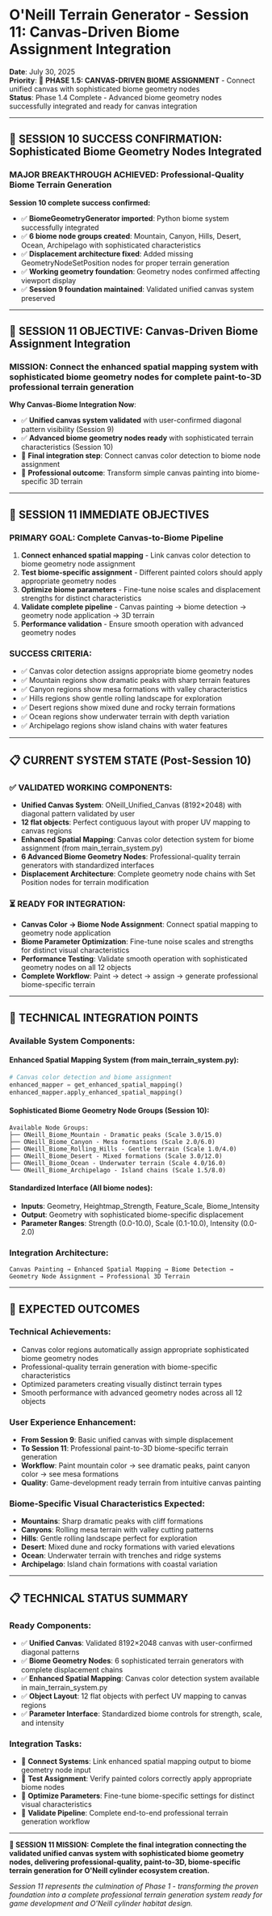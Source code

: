 # O'Neill Terrain Generator - Session 11: Canvas-Driven Biome Assignment Integration
**Date**: July 30, 2025  
**Priority**: 🎯 **PHASE 1.5: CANVAS-DRIVEN BIOME ASSIGNMENT** - Connect unified canvas with sophisticated biome geometry nodes  
**Status**: Phase 1.4 Complete - Advanced biome geometry nodes successfully integrated and ready for canvas integration

---

## 🎉 **SESSION 10 SUCCESS CONFIRMATION**: Sophisticated Biome Geometry Nodes Integrated

### **MAJOR BREAKTHROUGH ACHIEVED**: Professional-Quality Biome Terrain Generation
**Session 10 complete success confirmed:**
- ✅ **BiomeGeometryGenerator imported**: Python biome system successfully integrated
- ✅ **6 biome node groups created**: Mountain, Canyon, Hills, Desert, Ocean, Archipelago with sophisticated characteristics
- ✅ **Displacement architecture fixed**: Added missing GeometryNodeSetPosition nodes for proper terrain generation
- ✅ **Working geometry foundation**: Geometry nodes confirmed affecting viewport display
- ✅ **Session 9 foundation maintained**: Validated unified canvas system preserved

---

## 🎯 **SESSION 11 OBJECTIVE**: Canvas-Driven Biome Assignment Integration

### **MISSION**: Connect the enhanced spatial mapping system with sophisticated biome geometry nodes for complete paint-to-3D professional terrain generation

**Why Canvas-Biome Integration Now**:
- ✅ **Unified canvas system validated** with user-confirmed diagonal pattern visibility (Session 9)
- ✅ **Advanced biome geometry nodes ready** with sophisticated terrain characteristics (Session 10)
- 🎯 **Final integration step**: Connect canvas color detection to biome node assignment
- 🚀 **Professional outcome**: Transform simple canvas painting into biome-specific 3D terrain

---

## 🎯 **SESSION 11 IMMEDIATE OBJECTIVES**

### **PRIMARY GOAL: Complete Canvas-to-Biome Pipeline**
1. **Connect enhanced spatial mapping** - Link canvas color detection to biome geometry node assignment
2. **Test biome-specific assignment** - Different painted colors should apply appropriate geometry nodes
3. **Optimize biome parameters** - Fine-tune noise scales and displacement strengths for distinct characteristics
4. **Validate complete pipeline** - Canvas painting → biome detection → geometry node application → 3D terrain
5. **Performance validation** - Ensure smooth operation with advanced geometry nodes

### **SUCCESS CRITERIA**:
- ✅ Canvas color detection assigns appropriate biome geometry nodes
- ✅ Mountain regions show dramatic peaks with sharp terrain features
- ✅ Canyon regions show mesa formations with valley characteristics
- ✅ Hills regions show gentle rolling landscape for exploration
- ✅ Desert regions show mixed dune and rocky terrain formations
- ✅ Ocean regions show underwater terrain with depth variation
- ✅ Archipelago regions show island chains with water features

---

## 📋 **CURRENT SYSTEM STATE (Post-Session 10)**

### **✅ VALIDATED WORKING COMPONENTS**:
- **Unified Canvas System**: ONeill_Unified_Canvas (8192×2048) with diagonal pattern validated by user
- **12 flat objects**: Perfect contiguous layout with proper UV mapping to canvas regions
- **Enhanced Spatial Mapping**: Canvas color detection system for biome assignment (from main_terrain_system.py)
- **6 Advanced Biome Geometry Nodes**: Professional-quality terrain generators with standardized interfaces
- **Displacement Architecture**: Complete geometry node chains with Set Position nodes for terrain modification

### **⏳ READY FOR INTEGRATION**:
- **Canvas Color → Biome Node Assignment**: Connect spatial mapping to geometry node application
- **Biome Parameter Optimization**: Fine-tune noise scales and strengths for distinct visual characteristics
- **Performance Testing**: Validate smooth operation with sophisticated geometry nodes on all 12 objects
- **Complete Workflow**: Paint → detect → assign → generate professional biome-specific terrain

---

## 🔧 **TECHNICAL INTEGRATION POINTS**

### **Available System Components**:

#### **Enhanced Spatial Mapping System** (from main_terrain_system.py):
```python
# Canvas color detection and biome assignment
enhanced_mapper = get_enhanced_spatial_mapping()
enhanced_mapper.apply_enhanced_spatial_mapping()
```

#### **Sophisticated Biome Geometry Node Groups** (Session 10):
```
Available Node Groups:
├── ONeill_Biome_Mountain - Dramatic peaks (Scale 3.0/15.0)
├── ONeill_Biome_Canyon - Mesa formations (Scale 2.0/6.0)
├── ONeill_Biome_Rolling_Hills - Gentle terrain (Scale 1.0/4.0)
├── ONeill_Biome_Desert - Mixed formations (Scale 3.0/12.0)
├── ONeill_Biome_Ocean - Underwater terrain (Scale 4.0/16.0)
└── ONeill_Biome_Archipelago - Island chains (Scale 1.5/8.0)
```

#### **Standardized Interface** (All biome nodes):
- **Inputs**: Geometry, Heightmap_Strength, Feature_Scale, Biome_Intensity
- **Output**: Geometry with sophisticated biome-specific displacement
- **Parameter Ranges**: Strength (0.0-10.0), Scale (0.1-10.0), Intensity (0.0-2.0)

### **Integration Architecture**:
```
Canvas Painting → Enhanced Spatial Mapping → Biome Detection → Geometry Node Assignment → Professional 3D Terrain
```

---

## 🎯 **EXPECTED OUTCOMES**

### **Technical Achievements**:
- Canvas color regions automatically assign appropriate sophisticated biome geometry nodes
- Professional-quality terrain generation with biome-specific characteristics
- Optimized parameters creating visually distinct terrain types
- Smooth performance with advanced geometry nodes across all 12 objects

### **User Experience Enhancement**:
- **From Session 9**: Basic unified canvas with simple displacement
- **To Session 11**: Professional paint-to-3D biome-specific terrain generation
- **Workflow**: Paint mountain color → see dramatic peaks, paint canyon color → see mesa formations
- **Quality**: Game-development ready terrain from intuitive canvas painting

### **Biome-Specific Visual Characteristics Expected**:
- **Mountains**: Sharp dramatic peaks with cliff formations
- **Canyons**: Rolling mesa terrain with valley cutting patterns
- **Hills**: Gentle rolling landscape perfect for exploration
- **Desert**: Mixed dune and rocky formations with varied elevations
- **Ocean**: Underwater terrain with trenches and ridge systems
- **Archipelago**: Island chain formations with coastal variation

---

## 📋 **TECHNICAL STATUS SUMMARY**

### **Ready Components**:
- ✅ **Unified Canvas**: Validated 8192×2048 canvas with user-confirmed diagonal patterns
- ✅ **Biome Geometry Nodes**: 6 sophisticated terrain generators with complete displacement chains
- ✅ **Enhanced Spatial Mapping**: Canvas color detection system available in main_terrain_system.py
- ✅ **Object Layout**: 12 flat objects with perfect UV mapping to canvas regions
- ✅ **Parameter Interface**: Standardized biome controls for strength, scale, and intensity

### **Integration Tasks**:
- 🎯 **Connect Systems**: Link enhanced spatial mapping output to biome geometry node input
- 🎯 **Test Assignment**: Verify painted colors correctly apply appropriate biome nodes
- 🎯 **Optimize Parameters**: Fine-tune biome-specific settings for distinct visual characteristics
- 🎯 **Validate Pipeline**: Complete end-to-end professional terrain generation workflow

---

**🎯 SESSION 11 MISSION: Complete the final integration connecting the validated unified canvas system with sophisticated biome geometry nodes, delivering professional-quality, paint-to-3D, biome-specific terrain generation for O'Neill cylinder ecosystem creation.**

*Session 11 represents the culmination of Phase 1 - transforming the proven foundation into a complete professional terrain generation system ready for game development and O'Neill cylinder habitat design.*